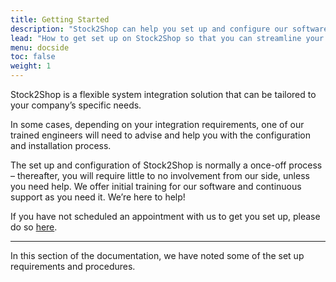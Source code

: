 ```yaml
---
title: Getting Started
description: "Stock2Shop can help you set up and configure our software. We'll assist with getting started and help you integrate your ERP or accounting system (Sage, SYSPRO, iSync or SAP) with your e-commerce website (Magento, WooCommerce, Shopify or your B2B platform). Find out more!"
lead: "How to get set up on Stock2Shop so that you can streamline your workflow."
menu: docside
toc: false
weight: 1
---
```


Stock2Shop is a flexible system integration solution that can be tailored to your company’s specific needs.

In some cases, depending on your integration requirements, one of our trained engineers will need to advise and help you with the configuration and installation process.

The set up and configuration of Stock2Shop is normally a once-off process – thereafter, you will require little to no involvement from our side, unless you need help. We offer initial training for our software and continuous support as you need it. We’re here to help!

If you have not scheduled an appointment with us to get you set up, please do so [here](/contact-us).

---

In this section of the documentation, we have noted some of the set up requirements and procedures.